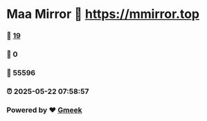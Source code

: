 # Maa Mirror :link: https://mmirror.top 
### :page_facing_up: [19](https://mmirror.top/tag.html) 
### :speech_balloon: 0 
### :hibiscus: 55596 
### :alarm_clock: 2025-05-22 07:58:57 
### Powered by :heart: [Gmeek](https://github.com/Meekdai/Gmeek)
